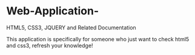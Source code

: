 # Web-Application-
HTML5, CSS3, JQUERY and Related Documentation

This application is specifically for someone who just want to check html5 and css3, refresh your knowledge!
